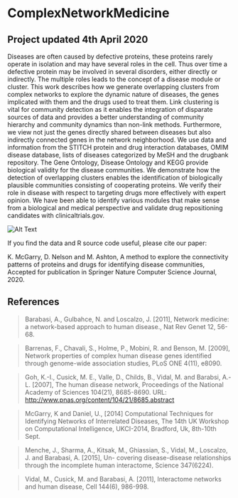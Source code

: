 # ComplexNetworkMedicine       
## Project updated 4th April 2020

Diseases are often caused by defective proteins, these proteins rarely operate in isolation and may have several roles in the cell. Thus over time a defective protein may be involved in several disorders, either directly or indirectly. The multiple roles leads to the concept of a disease module or cluster. This work describes how we generate overlapping clusters from complex networks to explore the dynamic nature of diseases, the genes implicated with them and the drugs used to treat them. Link clustering is vital for community detection as it enables the integration of disparate sources of data and provides a better understanding of community  hierarchy and community dynamics than non-link methods.  Furthermore,  we view not just the genes directly shared between diseases but also indirectly connected genes in the network neighborhood.  We use data and information from the STITCH protein and drug interaction databases, OMIM disease database, lists of diseases categorized by MeSH and the drugbank repository. The Gene Ontology, Disease Ontology and KEGG  provide biological validity for the disease communities. We demonstrate how the detection of overlapping clusters enables the identification of biologically plausible communities consisting of cooperating proteins. We verify their role in disease with respect to targeting drugs more effectively with expert opinion.  We have been able to identify various modules that make sense from a biological and medical perspective and validate drug repositioning candidates with clinicaltrials.gov.

![Alt Text](https://user-images.githubusercontent.com/11558110/29874468-c4ac615a-8d8e-11e7-8098-b3f18460bdf6.jpg)

If you find the data and R source code useful, please cite our paper:

K. McGarry, D. Nelson and M. Ashton, A method to explore the connectivity patterns of proteins and drugs for identifying disease communities, Accepted for publication in Springer Nature Computer Science Journal, 2020.

## References
> Barabasi, A., Gulbahce, N. and Loscalzo, J. [2011], Network medicine: a network-based approach to
human disease., Nat Rev Genet 12, 56-68.

> Barrenas, F., Chavali, S., Holme, P., Mobini, R. and Benson, M. [2009], Network properties of complex
human disease genes identified through genome-wide association studies, PLoS ONE 4(11), e8090.

> Goh, K.-I., Cusick, M. E., Valle, D., Childs, B., Vidal, M. and Barabsi, A.-L. [2007], The human disease
network, Proceedings of the National Academy of Sciences 104(21), 8685-8690.
URL: http://www.pnas.org/content/104/21/8685.abstract

> McGarry, K and Daniel, U., [2014] Computational Techniques for Identifying Networks of Interrelated Diseases, The 14th UK Workshop on Computational Intelligence, UKCI-2014, Bradford, Uk, 8th-10th Sept.

> Menche, J., Sharma, A., Kitsak, M., Ghiassian, S., Vidal, M., Loscalzo, J. and Barabasi, A. [2015], Un-
covering disease-disease relationships through the incomplete human interactome, Science 347(6224).

> Vidal, M., Cusick, M. and Barabasi, A. [2011], Interactome networks and human disease, Cell
144(6), 986-998.
